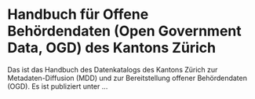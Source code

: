 # Handbuch für Offene Behördendaten (Open Government Data, OGD) des Kantons Zürich
Das ist das Handbuch des Datenkatalogs des Kantons Zürich zur Metadaten-Diffusion (MDD) und zur Bereitstellung offener Behördendaten (OGD). Es ist publiziert unter ...
